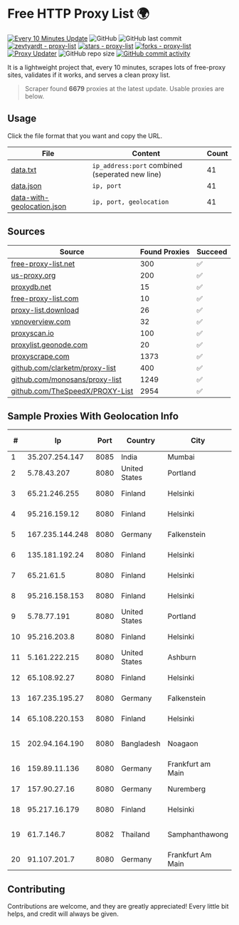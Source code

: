 
# Free HTTP Proxy List 🌍

[![Every 10 Minutes Update](https://github.com/mertguvencli/http-proxy-list/actions/workflows/main.yml/badge.svg?branch=main)](https://github.com/mertguvencli/http-proxy-list/actions/workflows/main.yml)
![GitHub](https://img.shields.io/github/license/mertguvencli/http-proxy-list)
![GitHub last commit](https://img.shields.io/github/last-commit/mertguvencli/http-proxy-list)
[![zevtyardt - proxy-list](https://img.shields.io/static/v1?label=zevtyardt&message=proxy-list&color=blue&logo=github)](https://github.com/zevtyardt/proxy-list "Go to GitHub repo")
[![stars - proxy-list](https://img.shields.io/github/stars/zevtyardt/proxy-list?style=social)](https://github.com/zevtyardt/proxy-list)
[![forks - proxy-list](https://img.shields.io/github/forks/zevtyardt/proxy-list?style=social)](https://github.com/zevtyardt/proxy-list)
[![Proxy Updater](https://github.com/zevtyardt/proxy-list/workflows/Proxy%20Updater/badge.svg)](https://github.com/zevtyardt/proxy-list/actions?query=workflow:"Proxy+Updater")
![GitHub repo size](https://img.shields.io/github/repo-size/zevtyardt/proxy-list)
[![GitHub commit activity](https://img.shields.io/github/commit-activity/m/zevtyardt/proxy-list?logo=commits)](https://github.com/zevtyardt/proxy-list/commits/main)

It is a lightweight project that, every 10 minutes, scrapes lots of free-proxy sites, validates if it works, and serves a clean proxy list.

> Scraper found **6679** proxies at the latest update. Usable proxies are below.

## Usage

Click the file format that you want and copy the URL.

|File|Content|Count|
|----|-------|-----|
|[data.txt](https://raw.githubusercontent.com/mertguvencli/http-proxy-list/main/proxy-list/data.txt)|`ip_address:port` combined (seperated new line)|41|
|[data.json](https://raw.githubusercontent.com/mertguvencli/http-proxy-list/main/proxy-list/data.json)|`ip, port`|41|
|[data-with-geolocation.json](https://raw.githubusercontent.com/mertguvencli/http-proxy-list/main/proxy-list/data-with-geolocation.json)|`ip, port, geolocation`|41|

## Sources

|Source|Found Proxies|Succeed|
|------|-------------|-------|
|[free-proxy-list.net](https://free-proxy-list.net)|300|✅|
|[us-proxy.org](https://www.us-proxy.org)|200|✅|
|[proxydb.net](http://proxydb.net)|15|✅|
|[free-proxy-list.com](https://free-proxy-list.com/?page=&port=&type%5B%5D=http&type%5B%5D=https&up_time=0&search=Search)|10|✅|
|[proxy-list.download](https://www.proxy-list.download/HTTP)|26|✅|
|[vpnoverview.com](https://vpnoverview.com/privacy/anonymous-browsing/free-proxy-servers)|32|✅|
|[proxyscan.io](https://www.proxyscan.io)|100|✅|
|[proxylist.geonode.com](https://proxylist.geonode.com/api/proxy-list?limit=300&page=1&sort_by=lastChecked&sort_type=desc&protocols=http,https)|20|✅|
|[proxyscrape.com](https://api.proxyscrape.com/v2/?request=displayproxies&protocol=http&timeout=10000&country=all&ssl=all&anonymity=all)|1373|✅|
|[github.com/clarketm/proxy-list](https://raw.githubusercontent.com/clarketm/proxy-list/master/proxy-list-raw.txt)|400|✅|
|[github.com/monosans/proxy-list](https://raw.githubusercontent.com/monosans/proxy-list/main/proxies/http.txt)|1249|✅|
|[github.com/TheSpeedX/PROXY-List](https://raw.githubusercontent.com/TheSpeedX/PROXY-List/master/http.txt)|2954|✅|


## Sample Proxies With Geolocation Info

|#|Ip|Port|Country|City|Internet Service Provider|
|-|--|----|-------|----|-------------------------|
|1|35.207.254.147|8085|India|Mumbai|Google LLC|
|2|5.78.43.207|8080|United States|Portland|Hetzner Online GmbH|
|3|65.21.246.255|8080|Finland|Helsinki|Hetzner Online GmbH|
|4|95.216.159.12|8080|Finland|Helsinki|Hetzner Online GmbH|
|5|167.235.144.248|8080|Germany|Falkenstein|Hetzner Online GmbH|
|6|135.181.192.24|8080|Finland|Helsinki|Hetzner Online GmbH|
|7|65.21.61.5|8080|Finland|Helsinki|Hetzner Online GmbH|
|8|95.216.158.153|8080|Finland|Helsinki|Hetzner Online GmbH|
|9|5.78.77.191|8080|United States|Portland|Hetzner Online GmbH|
|10|95.216.203.8|8080|Finland|Helsinki|Hetzner Online GmbH|
|11|5.161.222.215|8080|United States|Ashburn|Hetzner Online GmbH|
|12|65.108.92.27|8080|Finland|Helsinki|Hetzner Online GmbH|
|13|167.235.195.27|8080|Germany|Falkenstein|Hetzner Online GmbH|
|14|65.108.220.153|8080|Finland|Helsinki|Hetzner Online GmbH|
|15|202.94.164.190|8080|Bangladesh|Noagaon|Summit Communications Ltd|
|16|159.89.11.136|8080|Germany|Frankfurt am Main|DigitalOcean, LLC|
|17|157.90.27.16|8080|Germany|Nuremberg|Hetzner Online GmbH|
|18|95.217.16.179|8080|Finland|Helsinki|Hetzner Online GmbH|
|19|61.7.146.7|8082|Thailand|Samphanthawong|CAT Telecom Public Company Limited|
|20|91.107.201.7|8080|Germany|Frankfurt Am Main|Hetzner Online AG|



## Contributing

Contributions are welcome, and they are greatly appreciated! Every
little bit helps, and credit will always be given.

